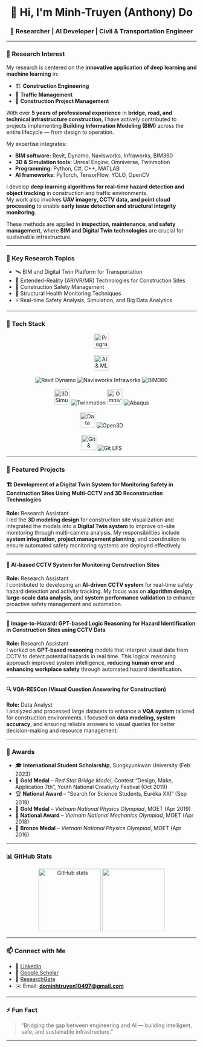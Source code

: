 <h1 align="center">👋 Hi, I'm Minh-Truyen (Anthony) Do</h1>
<h3 align="center">🚀 Researcher | AI Developer | Civil & Transportation Engineer</h3>

---

### 🧠 Research Interest
My research is centered on the **innovative application of deep learning and machine learning** in:
- 🏗️ **Construction Engineering**  
- 🚦 **Traffic Management**  
- 🧩 **Construction Project Management**

With over **5 years of professional experience** in **bridge, road, and technical infrastructure construction**, I have actively contributed to projects implementing **Building Information Modeling (BIM)** across the entire lifecycle — from design to operation.

My expertise integrates:
- **BIM software:** Revit, Dynamo, Navisworks, Infraworks, BIM360  
- **3D & Simulation tools:** Unreal Engine, Omniverse, Twinmotion  
- **Programming:** Python, C#, C++, MATLAB  
- **AI frameworks:** PyTorch, TensorFlow, YOLO, OpenCV

I develop **deep learning algorithms for real-time hazard detection and object tracking** in construction and traffic environments.  
My work also involves **UAV imagery, CCTV data, and point cloud processing** to enable **early issue detection and structural integrity monitoring**.  

These methods are applied in **inspection, maintenance, and safety management**, where **BIM and Digital Twin technologies** are crucial for sustainable infrastructure.

---

### 🎯 Key Research Topics
- 🛰️ BIM and Digital Twin Platform for Transportation  
- 🥽 Extended-Reality (AR/VR/MR) Technologies for Construction Sites  
- 🦺 Construction Safety Management  
- 🧱 Structural Health Monitoring Techniques  
- ⚡ Real-time Safety Analysis, Simulation, and Big Data Analytics  

---

### 🧰 Tech Stack

<p align="center">
  <img src="https://skillicons.dev/icons?i=python,cpp,cs,matlab" alt="Programming Languages" height="40"/><br><br>
  <img src="https://skillicons.dev/icons?i=pytorch,tensorflow,opencv,scikitlearn" alt="AI & ML Frameworks" height="40"/><br><br>
  <img src="https://img.shields.io/badge/Revit-Dynamo-blue?style=for-the-badge&logo=autodesk" alt="Revit Dynamo"/>
  <img src="https://img.shields.io/badge/Navisworks-Infraworks-blueviolet?style=for-the-badge&logo=autodesk" alt="Navisworks Infraworks"/>
  <img src="https://img.shields.io/badge/BIM360-blue?style=for-the-badge&logo=autodesk" alt="BIM360"/><br><br>
  <img src="https://skillicons.dev/icons?i=unrealengine,blender" alt="3D Simulation" height="40"/>
  <img src="https://img.shields.io/badge/Twinmotion-3D-blue?style=for-the-badge" alt="Twinmotion"/>
  <img src="https://skillicons.dev/icons?i=nvidia" alt="Omniverse" height="40"/>
  <img src="https://img.shields.io/badge/Abaqus-Simulation-blue?style=for-the-badge" alt="Abaqus"/><br><br>
  <img src="https://skillicons.dev/icons?i=pandas,numpy,matplotlib" alt="Data Processing" height="40"/>
  <img src="https://img.shields.io/badge/Open3D-3DData-blue?style=for-the-badge" alt="Open3D"/><br><br>
  <img src="https://skillicons.dev/icons?i=git,github" alt="Git & GitHub" height="40"/>
  <img src="https://img.shields.io/badge/Git_LFS-blue?style=for-the-badge" alt="Git LFS"/>
</p>

---

### 🧩 Featured Projects

#### 🏗️ **Development of a Digital Twin System for Monitoring Safety in Construction Sites Using Multi-CCTV and 3D Reconstruction Technologies**  
**Role:** Research Assistant  
I led the **3D modeling design** for construction site visualization and integrated the models into a **Digital Twin system** to improve on-site monitoring through multi-camera analysis. My responsibilities include **system integration, project management planning**, and coordination to ensure automated safety monitoring systems are deployed effectively.

---

#### 🎥 **AI-based CCTV System for Monitoring Construction Sites**  
**Role:** Research Assistant  
I contributed to developing an **AI-driven CCTV system** for real-time safety hazard detection and activity tracking. My focus was on **algorithm design, large-scale data analysis**, and **system performance validation** to enhance proactive safety management and automation.

---

#### 🧠 **Image-to-Hazard: GPT-based Logic Reasoning for Hazard Identification in Construction Sites using CCTV Data**  
**Role:** Research Assistant  
I worked on **GPT-based reasoning** models that interpret visual data from CCTV to detect potential hazards in real time. This logical reasoning approach improved system intelligence, **reducing human error and enhancing workplace safety** through automated hazard identification.

---

#### 🔍 **VQA-RESCon (Visual Question Answering for Construction)**  
**Role:** Data Analyst  
I analyzed and processed large datasets to enhance a **VQA system** tailored for construction environments. I focused on **data modeling, system accuracy**, and ensuring reliable answers to visual queries for better decision-making and resource management.

---

### 🏅 Awards

- 🎓 **International Student Scholarship**, Sungkyunkwan University (Feb 2023)  
- 🥇 **Gold Medal** – *Red Star Bridge Model*, Contest “Design, Make, Application 7th”, Youth National Creativity Festival (Oct 2019)  
- 🏆 **National Award** – “Search for Science Students, Euréka XXI” (Sep 2019)  
- 🥇 **Gold Medal** – *Vietnam National Physics Olympiad*, MOET (Apr 2019)  
- 🥈 **National Award** – *Vietnam National Mechanics Olympiad*, MOET (Apr 2018)  
- 🥉 **Bronze Medal** – *Vietnam National Physics Olympiad*, MOET (Apr 2016)

---

### 📊 GitHub Stats
<p align="center">
  <img src="https://github-readme-stats.vercel.app/api?username=TruyenDo&show_icons=true&theme=tokyonight" alt="GitHub stats" height="165"/>
  <img src="https://github-readme-stats.vercel.app/api/top-langs/?username=TruyenDo&layout=compact&theme=tokyonight" height="165"/>
</p>

---

### 📫 Connect with Me
- 🔗 [LinkedIn](https://www.linkedin.com/in/do-minh-truyen/)  
- 🧠 [Google Scholar](https://scholar.google.com/citations?user=cFsaJ1OkYAsC&hl=en)  
- 📄 [ResearchGate](https://www.researchgate.net/profile/Minh-Truyen-Do)  
- ✉️ Email: **dominhtruyen10497@gmail.com**

---

### ⚡ Fun Fact
> “Bridging the gap between engineering and AI — building intelligent, safe, and sustainable infrastructure.”

---
